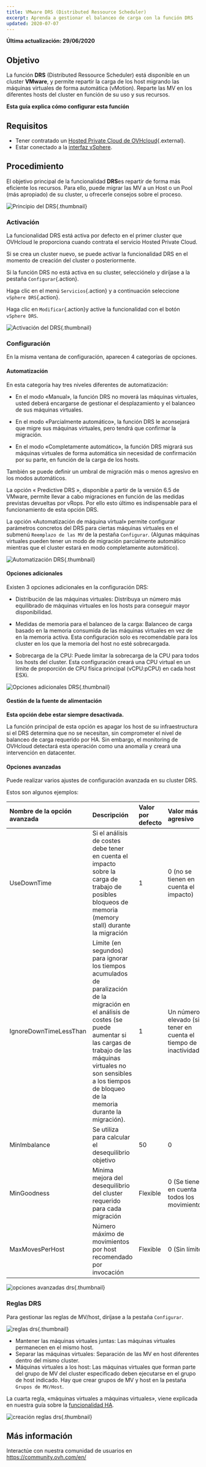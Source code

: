 ```yaml
---
title: VMware DRS (Distributed Ressource Scheduler)
excerpt: Aprenda a gestionar el balanceo de carga con la función DRS
updated: 2020-07-07
---
```


**Última actualización: 29/06/2020**

## Objetivo

La función **DRS** (Distributed Ressource Scheduler) está disponible en un cluster **VMware**, y permite repartir la carga de los host migrando las máquinas virtuales de forma automática (vMotion). Reparte las MV en los diferentes hosts del cluster en función de su uso y sus recursos.

**Esta guía explica cómo configurar esta función**

## Requisitos

- Tener contratado un [Hosted Private Cloud de OVHcloud](https://www.ovhcloud.com/es-es/enterprise/products/hosted-private-cloud/){.external}.
- Estar conectado a la [interfaz vSphere](/pages/hosted_private_cloud/hosted_private_cloud_powered_by_vmware/vsphere_interface_connexion).

## Procedimiento

El objetivo principal de la funcionalidad **DRS**es repartir de forma más eficiente los recursos. Para ello, puede migrar las MV a un Host o un Pool (más apropiado) de su cluster, u ofrecerle consejos sobre el proceso.

![Principio del DRS](images/drs0.png){.thumbnail}

### Activación

La funcionalidad DRS está activa por defecto en el primer cluster que OVHcloud le proporciona cuando contrata el servicio Hosted Private Cloud.

Si se crea un cluster nuevo, se puede activar la funcionalidad DRS en el momento de creación del cluster o posteriormente.

Si la función DRS no está activa en su cluster, selecciónelo y diríjase a la pestaña `Configurar`{.action}.

Haga clic en el menú `Servicios`{.action} y a continuación seleccione `vSphere DRS`{.action}.

Haga clic en `Modificar`{.action}y active la funcionalidad con el botón `vSphere DRS`.

![Activación del DRS](images/drs01.png){.thumbnail}

### Configuración 

En la misma ventana de configuración, aparecen 4 categorías de opciones.

#### Automatización

En esta categoría hay tres niveles diferentes de automatización:

- En el modo «Manual», la función DRS no moverá las máquinas virtuales, usted deberá encargarse de gestionar el desplazamiento y el balanceo de sus máquinas virtuales.

- En el modo «Parcialmente automático», la función DRS le aconsejará que migre sus máquinas virtuales, pero tendrá que confirmar la migración.

- En el modo «Completamente automático», la función DRS migrará sus máquinas virtuales de forma automática sin necesidad de confirmación por su parte, en función de la carga de los hosts.

También se puede definir un umbral de migración más o menos agresivo en los modos automáticos.

La opción « Predictive DRS », disponible a partir de la versión 6.5 de VMware, permite llevar a cabo migraciones en función de las medidas previstas devueltas por vRops.
Por ello esto último es indispensable para el funcionamiento de esta opción DRS.

La opción «Automatización de máquina virtual» permite configurar parámetros concretos del DRS para ciertas máquinas virtuales en el submenú `Reemplazo de las MV` de la pestaña `Configurar`. (Algunas máquinas virtuales pueden tener un modo de migración parcialmente automático mientras que el cluster estará en modo completamente automático).

![Automatización DRS](images/drs02.png){.thumbnail}


#### Opciones adicionales

Existen 3 opciones adicionales en la configuración DRS:

- Distribución de las máquinas virtuales: Distribuya un número más equilibrado de máquinas virtuales en los hosts para conseguir mayor disponibilidad. 

- Medidas de memoria para el balanceo de la carga: Balanceo de carga basado en la memoria consumida de las máquinas virtuales en vez de en la memoria activa.
Esta configuración solo es recomendable para los cluster en los que la memoria del host no esté sobrecargada. 

- Sobrecarga de la CPU: Puede limitar la sobrecarga de la CPU para todos los hosts del cluster. Esta configuración creará una CPU virtual en un límite de proporción de CPU física principal (vCPU:pCPU) en cada host ESXi. 

![Opciones adicionales DRS](images/drs03.png){.thumbnail}

#### Gestión de la fuente de alimentación

**Esta opción debe estar siempre desactivada.**

La función principal de esta opción es apagar los host de su infraestructura si el DRS determina que no se necesitan, sin comprometer el nivel de balanceo de carga requerido por HA.
Sin embargo, el monitoring de OVHcloud detectará esta operación como una anomalía y creará una intervención en datacenter.

#### Opciones avanzadas

Puede realizar varios ajustes de configuración avanzada en su cluster DRS.

Estos son algunos ejemplos:

|Nombre de la opción avanzada|Descripción|Valor por defecto|Valor más agresivo|
|:---|:---|:---|:---|
|UseDownTime|Si el análisis de costes debe tener en cuenta el impacto sobre la carga de trabajo de posibles bloqueos de memoria (memory stall) durante la migración|1|0 (no se tienen en cuenta el impacto)|
|IgnoreDownTimeLessThan|Límite (en segundos) para ignorar los tiempos acumulados de paralización de la migración en el análisis de costes (se puede aumentar si las cargas de trabajo de las máquinas virtuales no son sensibles a los tiempos de bloqueo de la memoria durante la migración).|1|Un número elevado (sin tener en cuenta el tiempo de inactividad)|
|MinImbalance|Se utiliza para calcular el desequilibrio objetivo|50|0|
|MinGoodness|Mínima mejora del desequilibrio del cluster requerido para cada migración|Flexible|0 (Se tienen en cuenta todos los movimientos)|
|MaxMovesPerHost|Número máximo de movimientos por host recomendado por invocación|Flexible|0 (Sin límite)|

![opciones avanzadas drs](images/drs05.png){.thumbnail}

### Reglas DRS

Para gestionar las reglas de MV/host, diríjase a la pestaña `Configurar`.

![reglas drs](images/drs06.png){.thumbnail}

- Mantener las máquinas virtuales juntas: Las máquinas virtuales permanecen en el mismo host.
- Separar las máquinas virtuales: Separación de las MV en host diferentes dentro del mismo cluster.
- Máquinas virtuales a los host: Las máquinas virtuales que forman parte del grupo de MV del cluster especificado deben ejecutarse en el grupo de host indicado. Hay que crear grupos de MV y host en la pestaña `Grupos de MV/Host`.

La cuarta regla, «máquinas virtuales a máquinas virtuales», viene explicada en nuestra guía sobre la [funcionalidad HA](/pages/hosted_private_cloud/hosted_private_cloud_powered_by_vmware/vmware_ha_high_availability).

![creación reglas drs](images/drs07.png){.thumbnail}

## Más información

Interactúe con nuestra comunidad de usuarios en <https://community.ovh.com/en/>

